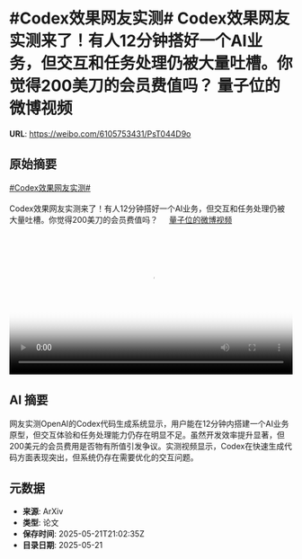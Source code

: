 # #Codex效果网友实测# Codex效果网友实测来了！有人12分钟搭好一个AI业务，但交互和任务处理仍被大量吐槽。你觉得200美刀的会员费值吗？ 量子位的微博视频

**URL**: https://weibo.com/6105753431/PsT044D9o

## 原始摘要

<a href="https://m.weibo.cn/search?containerid=231522type%3D1%26t%3D10%26q%3D%23Codex%E6%95%88%E6%9E%9C%E7%BD%91%E5%8F%8B%E5%AE%9E%E6%B5%8B%23&amp;extparam=%23Codex%E6%95%88%E6%9E%9C%E7%BD%91%E5%8F%8B%E5%AE%9E%E6%B5%8B%23" data-hide=""><span class="surl-text">#Codex效果网友实测#</span></a> <br><br>Codex效果网友实测来了！有人12分钟搭好一个AI业务，但交互和任务处理仍被大量吐槽。你觉得200美刀的会员费值吗？ <a href="https://video.weibo.com/show?fid=1034:5168808328101962" data-hide=""><span class="url-icon"><img style="width: 1rem;height: 1rem" src="https://h5.sinaimg.cn/upload/2015/09/25/3/timeline_card_small_video_default.png" referrerpolicy="no-referrer"></span><span class="surl-text">量子位的微博视频</span></a> <br clear="both"><div style="clear: both"></div><video controls="controls" poster="https://tvax2.sinaimg.cn/orj480/006Fd7o3gy1i1najtd6eyj30u01hcn0y.jpg" style="width: 100%"><source src="https://f.video.weibocdn.com/o0/KDwKWmwIlx08oqafd5rO01041200ihyC0E010.mp4?label=mp4_720p&amp;template=720x1280.24.0&amp;ori=0&amp;ps=1CwnkDw1GXwCQx&amp;Expires=1747864948&amp;ssig=L2vf%2FNacBO&amp;KID=unistore,video"><source src="https://f.video.weibocdn.com/o0/AUeQ55eXlx08oqaexu3u01041200awfL0E010.mp4?label=mp4_hd&amp;template=540x960.24.0&amp;ori=0&amp;ps=1CwnkDw1GXwCQx&amp;Expires=1747864948&amp;ssig=%2BqcVFwXqVV&amp;KID=unistore,video"><source src="https://f.video.weibocdn.com/o0/pbljGZXUlx08oqaeip0Q010412007ktK0E010.mp4?label=mp4_ld&amp;template=360x640.24.0&amp;ori=0&amp;ps=1CwnkDw1GXwCQx&amp;Expires=1747864948&amp;ssig=%2FA9sV1LxBw&amp;KID=unistore,video"><p>视频无法显示，请前往<a href="https://video.weibo.com/show?fid=1034%3A5168808328101962" target="_blank" rel="noopener noreferrer">微博视频</a>观看。</p></video>

## AI 摘要

网友实测OpenAI的Codex代码生成系统显示，用户能在12分钟内搭建一个AI业务原型，但交互体验和任务处理能力仍存在明显不足。虽然开发效率提升显著，但200美元的会员费用是否物有所值引发争议。实测视频显示，Codex在快速生成代码方面表现突出，但系统仍存在需要优化的交互问题。

## 元数据

- **来源**: ArXiv
- **类型**: 论文
- **保存时间**: 2025-05-21T21:02:35Z
- **目录日期**: 2025-05-21
